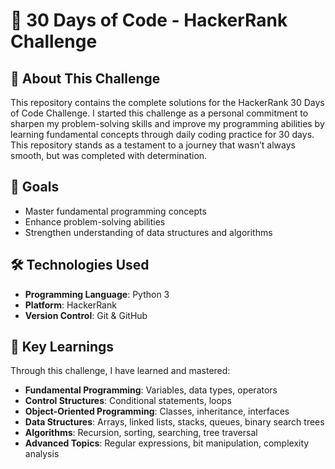 # 🚀 30 Days of Code - HackerRank Challenge


## 📖 About This Challenge

This repository contains the complete solutions for the HackerRank 30 Days of Code Challenge. I started this challenge as a personal commitment to sharpen my problem-solving skills and improve my programming abilities by learning fundamental concepts through daily coding practice for 30 days. This repository stands as a testament to a journey that wasn’t always smooth, but was completed with determination.

## 🎯 Goals
- Master fundamental programming concepts
- Enhance problem-solving abilities
- Strengthen understanding of data structures and algorithms


## 🛠️ Technologies Used

- **Programming Language**: Python 3
- **Platform**: HackerRank
- **Version Control**: Git & GitHub


## 📝 Key Learnings

Through this challenge, I have learned and mastered:

- **Fundamental Programming**: Variables, data types, operators
- **Control Structures**: Conditional statements, loops
- **Object-Oriented Programming**: Classes, inheritance, interfaces
- **Data Structures**: Arrays, linked lists, stacks, queues, binary search trees
- **Algorithms**: Recursion, sorting, searching, tree traversal
- **Advanced Topics**: Regular expressions, bit manipulation, complexity analysis

